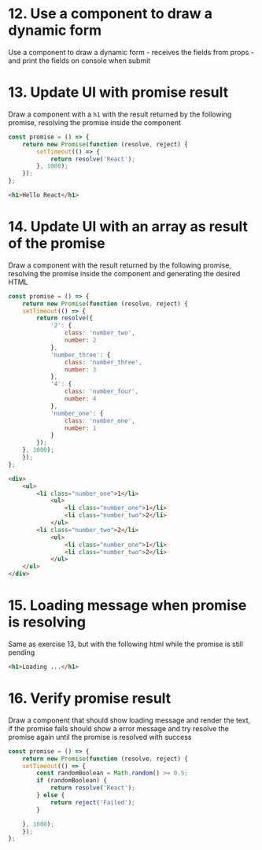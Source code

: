 # 12. Use a component to draw a dynamic form

Use a component to draw a dynamic form - receives the fields from props - and print the fields on console when submit

# 13. Update UI with promise result

Draw a component with a `h1` with the result returned by the following promise, resolving the promise inside the component

```js
const promise = () => {
    return new Promise(function (resolve, reject) {
        setTimeout(() => {
            return resolve('React');
        }, 1000);
    });
};
```

```html
<h1>Hello React</h1>
```

# 14. Update UI with an array as result of the promise

Draw a component with the result returned by the following promise, resolving the promise inside the component and generating the desired HTML

```js
const promise = () => {
    return new Promise(function (resolve, reject) {
    setTimeout(() => {
        return resolve({
            '2': {
                class: 'number_two',
                number: 2
            },
            'number_three': {
                class: 'number_three',
                number: 3
            },
            '4': {
                class: 'number_four',
                number: 4
            },
            'number_one': {
                class: 'number_one',
                number: 1
            }
        });
    }, 1000);
    });
};
```

```html
<div>
    <ul>
        <li class="number_one">1</li>
            <ul>
                <li class="number_one">1</li>
                <li class="number_two">2</li>
            </ul>
        <li class="number_two">2</li>
            <ul>
                <li class="number_one">1</li>
                <li class="number_two">2</li>
            </ul>
    </ul>
</div>
```

# 15. Loading message when promise is resolving

Same as exercise 13, but with the following html while the promise is still pending

```html
<h1>Loading ...</h1>
```

# 16. Verify promise result

Draw a component that should show loading message and render the text, if the promise fails should show a error message and try resolve the promise again until the promise is resolved with success

```js
const promise = () => {
    return new Promise(function (resolve, reject) {
    setTimeout(() => {
        const randomBoolean = Math.random() >= 0.5;
        if (randomBoolean) {
            return resolve('React');
        } else {
            return reject('Failed');
        }

    }, 1000);
    });
};
```